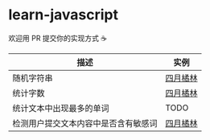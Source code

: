 # learn-javascript

欢迎用 PR 提交你的实现方式 :coffee:

|描述|实例|
|---|---|
|随机字符串|[四月橘林][ao_randomstring]|
|统计字数|[四月橘林][ao_countwords]|
|统计文本中出现最多的单词|TODO|
|检测用户提交文本内容中是否含有敏感词|[四月橘林][ao_detectH]|

[ao_randomstring]: http://jsbin.com/zigeto/edit?js,console
[ao_countwords]: http://jsbin.com/wunege/edit?js,console
[ao_detectH]: http://jsbin.com/wozapa/edit?js,output
